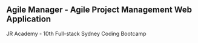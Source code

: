 ## Agile Manager - Agile Project Management Web Application
JR Academy - 10th Full-stack Sydney Coding Bootcamp 
